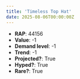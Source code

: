 ```yaml
---
title: 'Timeless Top Hat'
date: 2025-08-06T00:00:00Z
---
```

- **RAP**: 44156
- **Value**: -1
- **Demand level**: -1
- **Trend**: -1
- **Projected?**: True
- **Hyped?**: True
- **Rare?**: True
